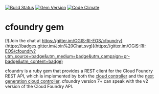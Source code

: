 [![Build Status](https://travis-ci.org/cloudfoundry/cfoundry.png)](https://travis-ci.org/cloudfoundry/cfoundry)
[![Gem Version](https://badge.fury.io/rb/cfoundry.png)](http://badge.fury.io/rb/cfoundry)
[![Code Climate](https://codeclimate.com/github/cloudfoundry/cfoundry.png)](https://codeclimate.com/github/cloudfoundry/cfoundry)

# cfoundry gem

[![Join the chat at https://gitter.im/OGIS-RI-EOS/cfoundry](https://badges.gitter.im/Join%20Chat.svg)](https://gitter.im/OGIS-RI-EOS/cfoundry?utm_source=badge&utm_medium=badge&utm_campaign=pr-badge&utm_content=badge)

cfoundry is a ruby gem that provides a REST client for the Cloud Foundry REST API, which is implemented by both the [cloud controller](https://github.com/cloudfoundry/cloud_controller) and the [next generation cloud controller](https://github.com/cloudfoundry/cloud_controller_ng). cfoundry version 7+ can speak with the v2 version of the Cloud Foundry API.
